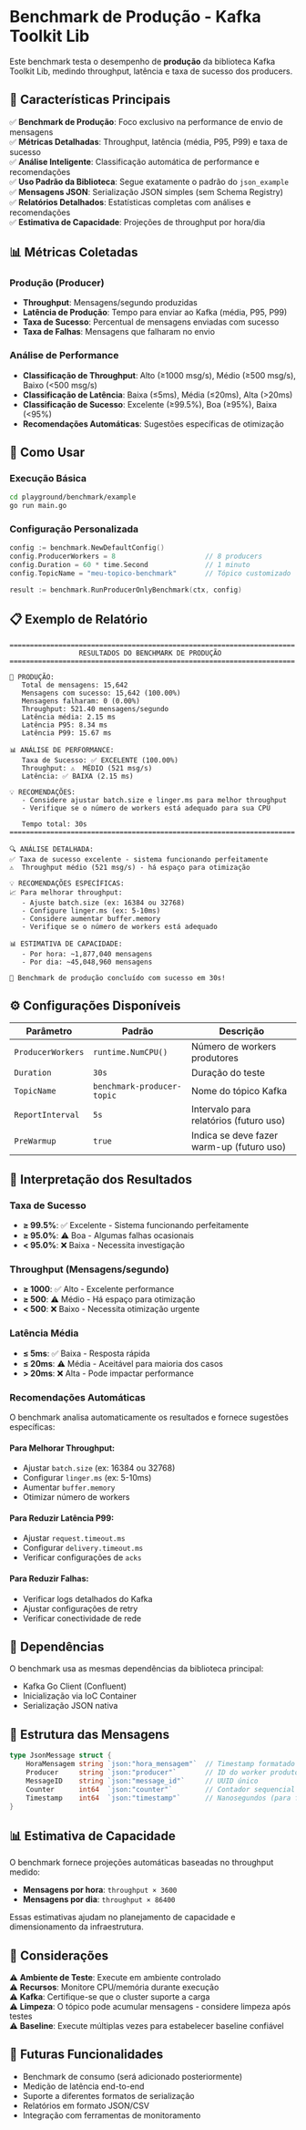 # Benchmark de Produção - Kafka Toolkit Lib

Este benchmark testa o desempenho de **produção** da biblioteca Kafka Toolkit Lib, medindo throughput, latência e taxa de sucesso dos producers.

## 🎯 Características Principais

✅ **Benchmark de Produção**: Foco exclusivo na performance de envio de mensagens  
✅ **Métricas Detalhadas**: Throughput, latência (média, P95, P99) e taxa de sucesso  
✅ **Análise Inteligente**: Classificação automática de performance e recomendações  
✅ **Uso Padrão da Biblioteca**: Segue exatamente o padrão do `json_example`  
✅ **Mensagens JSON**: Serialização JSON simples (sem Schema Registry)  
✅ **Relatórios Detalhados**: Estatísticas completas com análises e recomendações  
✅ **Estimativa de Capacidade**: Projeções de throughput por hora/dia  

## 📊 Métricas Coletadas

### Produção (Producer)
- **Throughput**: Mensagens/segundo produzidas
- **Latência de Produção**: Tempo para enviar ao Kafka (média, P95, P99)
- **Taxa de Sucesso**: Percentual de mensagens enviadas com sucesso
- **Taxa de Falhas**: Mensagens que falharam no envio

### Análise de Performance
- **Classificação de Throughput**: Alto (≥1000 msg/s), Médio (≥500 msg/s), Baixo (<500 msg/s)
- **Classificação de Latência**: Baixa (≤5ms), Média (≤20ms), Alta (>20ms)
- **Classificação de Sucesso**: Excelente (≥99.5%), Boa (≥95%), Baixa (<95%)
- **Recomendações Automáticas**: Sugestões específicas de otimização

## 🚀 Como Usar

### Execução Básica
```bash
cd playground/benchmark/example
go run main.go
```

### Configuração Personalizada
```go
config := benchmark.NewDefaultConfig()
config.ProducerWorkers = 8                      // 8 producers
config.Duration = 60 * time.Second              // 1 minuto
config.TopicName = "meu-topico-benchmark"       // Tópico customizado

result := benchmark.RunProducerOnlyBenchmark(ctx, config)
```

## 📋 Exemplo de Relatório

```
======================================================================
                 RESULTADOS DO BENCHMARK DE PRODUÇÃO
======================================================================

🚀 PRODUÇÃO:
   Total de mensagens: 15,642
   Mensagens com sucesso: 15,642 (100.00%)
   Mensagens falharam: 0 (0.00%)
   Throughput: 521.40 mensagens/segundo
   Latência média: 2.15 ms
   Latência P95: 8.34 ms
   Latência P99: 15.67 ms

📊 ANÁLISE DE PERFORMANCE:
   Taxa de Sucesso: ✅ EXCELENTE (100.00%)
   Throughput: ⚠️  MÉDIO (521 msg/s)
   Latência: ✅ BAIXA (2.15 ms)

💡 RECOMENDAÇÕES:
   - Considere ajustar batch.size e linger.ms para melhor throughput
   - Verifique se o número de workers está adequado para sua CPU

   Tempo total: 30s
======================================================================

🔍 ANÁLISE DETALHADA:
✅ Taxa de sucesso excelente - sistema funcionando perfeitamente
⚠️  Throughput médio (521 msg/s) - há espaço para otimização

💡 RECOMENDAÇÕES ESPECÍFICAS:
📈 Para melhorar throughput:
   - Ajuste batch.size (ex: 16384 ou 32768)
   - Configure linger.ms (ex: 5-10ms)
   - Considere aumentar buffer.memory
   - Verifique se o número de workers está adequado

📊 ESTIMATIVA DE CAPACIDADE:
   - Por hora: ~1,877,040 mensagens
   - Por dia: ~45,048,960 mensagens

🎯 Benchmark de produção concluído com sucesso em 30s!
```

## ⚙️ Configurações Disponíveis

| Parâmetro | Padrão | Descrição |
|-----------|--------|-----------|
| `ProducerWorkers` | `runtime.NumCPU()` | Número de workers produtores |
| `Duration` | `30s` | Duração do teste |
| `TopicName` | `benchmark-producer-topic` | Nome do tópico Kafka |
| `ReportInterval` | `5s` | Intervalo para relatórios (futuro uso) |
| `PreWarmup` | `true` | Indica se deve fazer warm-up (futuro uso) |

## 🎯 Interpretação dos Resultados

### Taxa de Sucesso
- **≥ 99.5%**: ✅ Excelente - Sistema funcionando perfeitamente
- **≥ 95.0%**: ⚠️ Boa - Algumas falhas ocasionais
- **< 95.0%**: ❌ Baixa - Necessita investigação

### Throughput (Mensagens/segundo)
- **≥ 1000**: ✅ Alto - Excelente performance
- **≥ 500**: ⚠️ Médio - Há espaço para otimização  
- **< 500**: ❌ Baixo - Necessita otimização urgente

### Latência Média
- **≤ 5ms**: ✅ Baixa - Resposta rápida
- **≤ 20ms**: ⚠️ Média - Aceitável para maioria dos casos
- **> 20ms**: ❌ Alta - Pode impactar performance

### Recomendações Automáticas
O benchmark analisa automaticamente os resultados e fornece sugestões específicas:

#### Para Melhorar Throughput:
- Ajustar `batch.size` (ex: 16384 ou 32768)
- Configurar `linger.ms` (ex: 5-10ms)
- Aumentar `buffer.memory`
- Otimizar número de workers

#### Para Reduzir Latência P99:
- Ajustar `request.timeout.ms`
- Configurar `delivery.timeout.ms`
- Verificar configurações de `acks`

#### Para Reduzir Falhas:
- Verificar logs detalhados do Kafka
- Ajustar configurações de retry
- Verificar conectividade de rede

## 🔧 Dependências

O benchmark usa as mesmas dependências da biblioteca principal:
- Kafka Go Client (Confluent)
- Inicialização via IoC Container
- Serialização JSON nativa

## 📝 Estrutura das Mensagens

```go
type JsonMessage struct {
    HoraMensagem string `json:"hora_mensagem"`  // Timestamp formatado
    Producer     string `json:"producer"`       // ID do worker produtor
    MessageID    string `json:"message_id"`     // UUID único
    Counter      int64  `json:"counter"`        // Contador sequencial
    Timestamp    int64  `json:"timestamp"`      // Nanosegundos (para futuras medições)
}
```

## 📊 Estimativa de Capacidade

O benchmark fornece projeções automáticas baseadas no throughput medido:
- **Mensagens por hora**: `throughput × 3600`
- **Mensagens por dia**: `throughput × 86400`

Essas estimativas ajudam no planejamento de capacidade e dimensionamento da infraestrutura.

## 🚨 Considerações

⚠️ **Ambiente de Teste**: Execute em ambiente controlado  
⚠️ **Recursos**: Monitore CPU/memória durante execução  
⚠️ **Kafka**: Certifique-se que o cluster suporte a carga  
⚠️ **Limpeza**: O tópico pode acumular mensagens - considere limpeza após testes  
⚠️ **Baseline**: Execute múltiplas vezes para estabelecer baseline confiável  

## 🔮 Futuras Funcionalidades

- Benchmark de consumo (será adicionado posteriormente)
- Medição de latência end-to-end
- Suporte a diferentes formatos de serialização
- Relatórios em formato JSON/CSV
- Integração com ferramentas de monitoramento 
